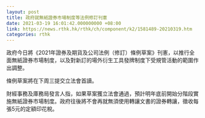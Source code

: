 ```yaml
---
layout: post
title: 政府就無紙證券市場制度等法例修訂刊憲
date: 2021-03-19 16:01:42.000000000 +08:00
link: https://news.rthk.hk/rthk/ch/component/k2/1581489-20210319.htm
categories: rthk
---
```


政府今日將《2021年證券及期貨及公司法例（修訂）條例草案》刊憲，以推行全面無紙證券市場制度，以及對新訂的場外衍生工具發牌制度下受規管活動的範圍作出調整。

條例草案將在下周三提交立法會首讀。

財經事務及庫務局發言人指，如果草案獲立法會通過，預計明年底前開始分階段實施無紙證券市場制度。政府往後將不會再就無須使用轉讓文書的證券轉讓，徵收每張5元的定額印花稅。
